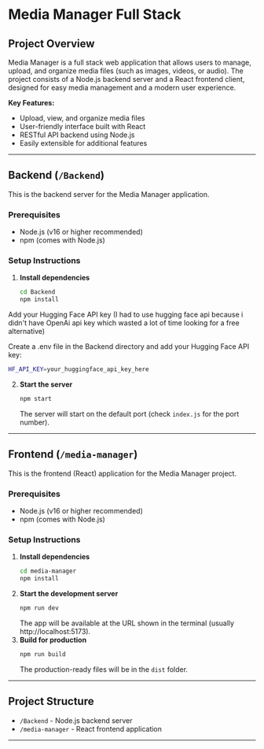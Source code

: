 # Media Manager Full Stack

## Project Overview

Media Manager is a full stack web application that allows users to manage, upload, and organize media files (such as images, videos, or audio). The project consists of a Node.js backend server and a React frontend client, designed for easy media management and a modern user experience.

**Key Features:**

- Upload, view, and organize media files
- User-friendly interface built with React
- RESTful API backend using Node.js
- Easily extensible for additional features

---

## Backend (`/Backend`)

This is the backend server for the Media Manager application.

### Prerequisites

- Node.js (v16 or higher recommended)
- npm (comes with Node.js)

### Setup Instructions

1. **Install dependencies**
   ```sh
   cd Backend
   npm install
   ```
Add your Hugging Face API key (I had to use hugging face api because i didn't have OpenAi api key which wasted a lot of time looking for a free alternative)

Create a .env file in the Backend directory and add your Hugging Face API key:   
```sh
HF_API_KEY=your_huggingface_api_key_here
```
2. **Start the server**
   ```sh
   npm start
   ```
   The server will start on the default port (check `index.js` for the port number).

---

## Frontend (`/media-manager`)

This is the frontend (React) application for the Media Manager project.

### Prerequisites

- Node.js (v16 or higher recommended)
- npm (comes with Node.js)

### Setup Instructions

1. **Install dependencies**
   ```sh
   cd media-manager
   npm install
   ```
2. **Start the development server**
   ```sh
   npm run dev
   ```
   The app will be available at the URL shown in the terminal (usually http://localhost:5173).
3. **Build for production**
   ```sh
   npm run build
   ```
   The production-ready files will be in the `dist` folder.

---

## Project Structure

- `/Backend` - Node.js backend server
- `/media-manager` - React frontend application

---
